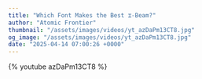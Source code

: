 ```yaml
---
title: "Which Font Makes the Best ⌶-Beam?"
author: "Atomic Frontier"
thumbnail: "/assets/images/videos/yt_azDaPm13CT8.jpg"
og_image: "/assets/images/videos/yt_azDaPm13CT8.jpg"
date: "2025-04-14 07:00:26 +0000"
---
```


{% youtube azDaPm13CT8 %}